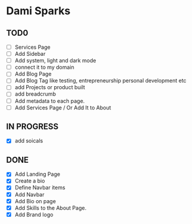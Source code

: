 # Dami Sparks

<!-- write a bio about myself here. -->

## TOD0

- [ ] Services Page
- [ ] Add Sidebar
- [ ] Add system, light and dark mode
- [ ] connect it to my domain
- [ ] Add Blog Page
- [ ] Add Blog Tag like testing, entrepreneurship personal development etc
- [ ] add Projects or product built
- [ ] add breadcrumb
- [ ] Add metadata to each page.
- [ ] Add Services Page / Or Add It to About

## IN PROGRESS

- [x] add soicals

## DONE

- [x] Add Landing Page
- [x] Create a bio
- [x] Define Navbar items
- [x] Add Navbar
- [x] Add Bio on page
- [x] Add Skills to the About Page.
- [x] Add Brand logo
